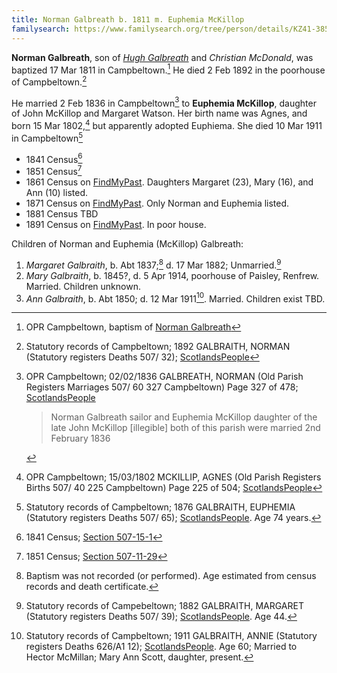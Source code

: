 ```yaml
---
title: Norman Galbreath b. 1811 m. Euphemia McKillop
familysearch: https://www.familysearch.org/tree/person/details/KZ41-385
---
```

**Norman Galbreath**, son of *[Hugh Galbreath](galbreath-hugh-1785-mcdonald.md)* and *Christian McDonald*, was baptized 17 Mar 1811 in Campbeltown.[^birth] He died 2 Feb 1892 in the poorhouse of Campbeltown.[^death]

He married 2 Feb 1836 in Campbeltown[^marriage] to **Euphemia McKillop**, daughter of John McKillop and Margaret Watson. Her birth name was Agnes, and born 15 Mar 1802,[^euphemia-birth] but apparently adopted Euphiema. She died 10 Mar 1911 in Campbeltown[^euphemia-death]

- 1841 Census[^census1841]
- 1851 Census[^census1851]
- 1861 Census on [FindMyPast](https://www.findmypast.com/transcript?id=GBC%2F1861%2F0022167019). Daughters Margaret (23), Mary (16), and Ann (10) listed.
- 1871 Census on [FindMyPast](https://www.findmypast.com/transcript?id=GBC/1871/0023448656). Only Norman and Euphemia listed.
- 1881 Census TBD
- 1891 Census on [FindMyPast](https://www.findmypast.com/transcript?id=GBC%2F1891%2F0035187005).  In poor house.

Children of Norman and Euphemia (McKillop) Galbreath:

1. *Margaret Galbraith*, b. Abt 1837;[^margaret-birth] d. 17 Mar 1882; Unmarried.[^margaret-death]
2. *Mary Galbraith*, b. 1845?, d. 5 Apr 1914, poorhouse of Paisley, Renfrew.  Married. Children unknown.
3. *Ann Galbraith*, b. Abt 1850; d. 12 Mar 1911[^ann-death]. Married. Children exist TBD.

[^census1841]: 1841 Census; [Section 507-15-1](/sources/scotland-census-1841-campbeltown.md#507-15-1)

[^census1851]: 1851 Census; [Section 507-11-29](/sources/scotland-census-1851-campbeltown.md#507-11-29)

[^birth]: OPR Campbeltown, baptism of [Norman Galbreath](/sources/opr-campbeltown-births.md#1811-03-17-norman-galbreath)

[^death]: Statutory records of Campbeltown; 1892 GALBRAITH, NORMAN (Statutory registers Deaths 507/ 32); [ScotlandsPeople](https://www.scotlandspeople.gov.uk/view-image/nrs_stat_deaths/4397043)

[^marriage]: OPR Campbeltown; 02/02/1836 GALBREATH, NORMAN (Old Parish Registers Marriages 507/ 60 327 Campbeltown) Page 327 of 478; [ScotlandsPeople](https://www.scotlandspeople.gov.uk/view-image/nrs_opr_records/9531226?image=327)

    > Norman Galbreath sailor and Euphemia McKillop daughter of the late John McKillop [illegible] 
    > both of this parish were married 2nd February 1836

[^euphemia-birth]: OPR Campbeltown; 15/03/1802 MCKILLIP, AGNES (Old Parish Registers Births 507/ 40 225 Campbeltown) Page 225 of 504; [ScotlandsPeople](https://www.scotlandspeople.gov.uk/view-image/nrs_opr_records/110615?image=225)

[^euphemia-death]: Statutory records of Campbeltown; 1876 GALBRAITH, EUPHEMIA (Statutory registers Deaths 507/ 65); [ScotlandsPeople](https://www.scotlandspeople.gov.uk/view-image/nrs_stat_deaths/1921684). Age 74 years.

[^ann-death]: Statutory records of Campbeltown; 1911 GALBRAITH, ANNIE (Statutory registers Deaths 626/A1 12); [ScotlandsPeople]( https://www.scotlandspeople.gov.uk/view-image/nrs_stat_deaths/6445779).  Age 60; Married to Hector McMillan; Mary Ann Scott, daughter, present.

[^margaret-birth]: Baptism was not recorded (or performed). Age estimated from census records and death certificate.

[^margaret-death]: Statutory records of Campebeltown; 1882 GALBRAITH, MARGARET (Statutory registers Deaths 507/ 39); [ScotlandsPeople](https://www.scotlandspeople.gov.uk/view-image/nrs_stat_deaths/2463153).  Age 44.

[^mary-death]: Statutory records of Paisely, Renfrew; 1914 GALBRAITH, MARY (Statutory registers Deaths 573/1 521); [ScotlandsPeople](https://www.scotlandspeople.gov.uk/view-image/nrs_stat_deaths/6743638)

